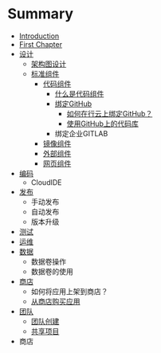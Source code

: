 # Summary

* [Introduction](README.md)
* [First Chapter](chapter1.md)
* [设计](she-ji.md)
  * [架构图设计](she-ji/jia-gou-tu-she-ji.md)
  * [标准组件](she-ji/biao-zhun-zu-jian.md)
    * [代码组件](she-ji/dai-ma-zu-jian.md)
      * [什么是代码组件](shi-yao-shi-dai-ma-zu-jian.md)
      * [绑定GitHub](bang-ding-github.md)
        * [如何在行云上绑定GitHub？](bang-ding-github/ru-he-zai-xing-yun-shang-bang-ding-github.md)
        * [使用GitHub上的代码库](bang-ding-github/ru-he-shi-yong-github-de-dai-ma-ku-ff1f.md)
      * 绑定企业GITLAB
    * [镜像组件](she-ji/jing-xiang-zu-jian.md)
    * [外部组件](she-ji/wai-bu-zu-jian.md)
    * [网页组件](she-ji/wang-ye-zu-jian.md)
* [编码](bian-ma.md)
  * CloudIDE
* [发布](fa-bu.md)
  * 手动发布
  * 自动发布
  * 版本升级
* [测试](ce-shi.md)
* [运维](yun-wei.md)
* [数据](shu-ju.md)
  * 数据卷操作
  * 数据卷的使用
* [商店](shang-dian.md)
  * 如何将应用上架到商店？
  * [从商店购买应用](shang-dian/cong-shang-dian-gou-mai-ying-yong.md)
* [团队](tuan-dui.md)
  * [团队创建](tuan-dui-guan-li/tuan-dui-chuang-jian.md)
  * [共享项目](tuan-dui-guan-li/fen-xiang-xiang-mu.md)
* 商店

